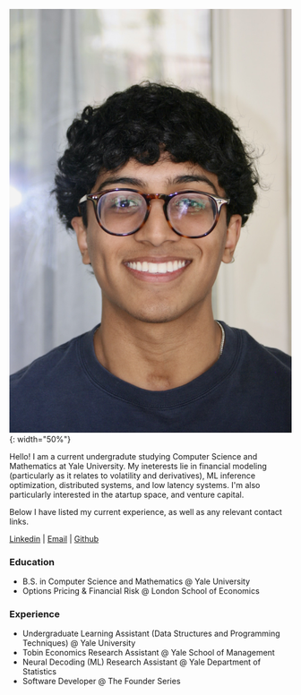 ![alt](profile.jpeg){: width="50%"}

Hello! I am a current undergradute studying Computer Science and Mathematics at Yale University. My ineterests lie in financial modeling (particularly as it relates to volatility and derivatives), ML inference optimization, distributed systems, and low latency systems. I'm also particularly interested in the atartup space, and venture capital.

Below I have listed my current experience, as well as any relevant contact links. 

[Linkedin](https://www.linkedin.com/in/baig-farhan/) | [Email](mailto:farhan.baig@yale.edu) | [Github](https://github.com/f-baig)

### Education

- B.S. in Computer Science and Mathematics @ Yale University
- Options Pricing & Financial Risk @ London School of Economics

### Experience

- Undergraduate Learning Assistant (Data Structures and Programming Techniques) @ Yale University
- Tobin Economics Research Assistant @ Yale School of Management
- Neural Decoding (ML) Research Assistant @ Yale Department of Statistics
- Software Developer @ The Founder Series
